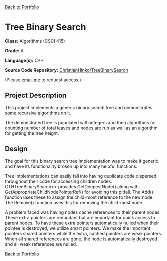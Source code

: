 [Back to Portfolio](./)

# Tree Binary Search

**Class:** Algorithms (CSCI 415)

**Grade:** A

**Language(s):** C++

**Source Code Repository:** [ChristianHinko/TreeBinarySearch](https://github.com/ChristianHinko/TreeBinarySearch)

(Please [email me](mailto:cthinkle9@csustudent.net?subject=GitHub%20Access) to request access.)

## Project Description

This project implements a generic binary search tree and demonstrates some recursive algorithms on it.

The demonstrated tree is populated with integers and then algorithms for counting number of total leaves and nodes are run as well as an algorithm for getting the tree height.

## Design

The goal for this binary search tree implementation was to make it generic and have its functionality broken up into many helpful functions.

Tree implementations can easily fall into having duplicate code dispersed throughout their code for accessing children nodes. CTHTreeBinarySearch<> provides GetDeepestNode() along with GetAppropriateChildNodePointerRef() for avoiding this pitfall. The Add() function uses these to assign the child-most reference to the new node. The Remove() function uses this for removing the child-most node.

A problem faced was having nodes cache references to their parent nodes. These extra pointers are redundant but are important for quick access to parent nodes. To have these extra pointers automatically nulled when their pointee is destroyed, we utilize smart pointers. We make the important pointers shared pointers while the extra, cached pointers are weak pointers. When all shared references are gone, the node is automatically destroyed and all weak references are nulled.

[Back to Portfolio](./)
